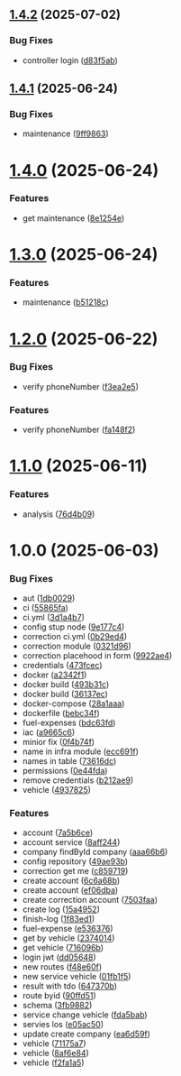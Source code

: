 ## [1.4.2](https://github.com/emanuellimamaia/fulog/compare/v1.4.1...v1.4.2) (2025-07-02)


### Bug Fixes

* controller login ([d83f5ab](https://github.com/emanuellimamaia/fulog/commit/d83f5abca7189052ef9678e2b69ac8449c933f6a))

## [1.4.1](https://github.com/emanuellimamaia/fulog/compare/v1.4.0...v1.4.1) (2025-06-24)


### Bug Fixes

* maintenance ([9ff9863](https://github.com/emanuellimamaia/fulog/commit/9ff9863fb93ed586a1117f37f2ecb5106253a871))

# [1.4.0](https://github.com/emanuellimamaia/fulog/compare/v1.3.0...v1.4.0) (2025-06-24)


### Features

* get maintenance ([8e1254e](https://github.com/emanuellimamaia/fulog/commit/8e1254eb8d448f5091f5c290a79175a4dcb97d9c))

# [1.3.0](https://github.com/emanuellimamaia/fulog/compare/v1.2.0...v1.3.0) (2025-06-24)


### Features

* maintenance ([b51218c](https://github.com/emanuellimamaia/fulog/commit/b51218c54cc4fcf02feba00a44fb2e457f34d0e7))

# [1.2.0](https://github.com/emanuellimamaia/fulog/compare/v1.1.0...v1.2.0) (2025-06-22)


### Bug Fixes

* verify phoneNumber ([f3ea2e5](https://github.com/emanuellimamaia/fulog/commit/f3ea2e585121828a79c4935155150113540b6344))


### Features

* verify phoneNumber ([fa148f2](https://github.com/emanuellimamaia/fulog/commit/fa148f21898d8890b4c97d9d406429b57aa2f5a8))

# [1.1.0](https://github.com/emanuellimamaia/fulog/compare/v1.0.0...v1.1.0) (2025-06-11)


### Features

* analysis ([76d4b09](https://github.com/emanuellimamaia/fulog/commit/76d4b09cc08de3502c1b7942e92f593b7e0eaad8))

# 1.0.0 (2025-06-03)


### Bug Fixes

* aut ([1db0029](https://github.com/emanuellimamaia/fulog/commit/1db0029290ec66696f725fa9a93639424d6d29bf))
* ci ([55865fa](https://github.com/emanuellimamaia/fulog/commit/55865fa45dd2530ce043318f42e2f43cbb757a1f))
* ci.yml ([3d1a4b7](https://github.com/emanuellimamaia/fulog/commit/3d1a4b78afe4558d1455ba04f88358b3e9dcaa3d))
* config stup node ([9e177c4](https://github.com/emanuellimamaia/fulog/commit/9e177c4634e0b32dedfa8763eb1769c5b3883895))
* correction ci.yml ([0b29ed4](https://github.com/emanuellimamaia/fulog/commit/0b29ed408804b55465494c637bab37ccdf971959))
* correction module ([0321d96](https://github.com/emanuellimamaia/fulog/commit/0321d9647233d1a1b6695fd82c5de14075b079fc))
* correction placehood in form ([9922ae4](https://github.com/emanuellimamaia/fulog/commit/9922ae4b70ba5d54ce42abddd0335616b1e63728))
* credentials ([473fcec](https://github.com/emanuellimamaia/fulog/commit/473fcecabc68f4860f36cea4a543a5a93f2e536e))
* docker ([a2342f1](https://github.com/emanuellimamaia/fulog/commit/a2342f1f08be480211d5d22a53800f140ca5cb26))
* docker build ([493b31c](https://github.com/emanuellimamaia/fulog/commit/493b31c37b0823f80cf9e6c554f7f9fe7cc50270))
* docker build ([36137ec](https://github.com/emanuellimamaia/fulog/commit/36137ecdf0a0b802fb19cb6e53856c85cec2ed9d))
* docker-compose ([28a1aaa](https://github.com/emanuellimamaia/fulog/commit/28a1aaa02c86ec88f83e043e367794b4159488b6))
* dockerfile ([bebc34f](https://github.com/emanuellimamaia/fulog/commit/bebc34fd0d03311686b55899e79fdc5f1853989f))
* fuel-expenses ([bdc63fd](https://github.com/emanuellimamaia/fulog/commit/bdc63fdb15163417a527f7d1eee6464dd2f30775))
* iac ([a9665c6](https://github.com/emanuellimamaia/fulog/commit/a9665c6e9fe18f81ad2182f1b7e12a9a468d1b4d))
* minior fix ([0f4b74f](https://github.com/emanuellimamaia/fulog/commit/0f4b74fe9b8e6314758d92871507a6e6618dfa17))
* name in infra module ([ecc691f](https://github.com/emanuellimamaia/fulog/commit/ecc691f07fd907aac63b179121cccb2d5b12280b))
* names in table ([73616dc](https://github.com/emanuellimamaia/fulog/commit/73616dce9cba5e10c5a74824398a4c032d6d7d55))
* permissions ([0e44fda](https://github.com/emanuellimamaia/fulog/commit/0e44fda4d81866bee919029ea58315125295c549))
* remove credentials ([b212ae9](https://github.com/emanuellimamaia/fulog/commit/b212ae9d0398bce85d7e1231239de7bce77259a8))
* vehicle ([4937825](https://github.com/emanuellimamaia/fulog/commit/4937825ee1de587a6743a35021afaec4fd202dba))


### Features

* account ([7a5b6ce](https://github.com/emanuellimamaia/fulog/commit/7a5b6ce8f133851f36b51058d145e7f77827bc67))
* account service ([8aff244](https://github.com/emanuellimamaia/fulog/commit/8aff2444642ec1dd3ea68d926df335558da03e44))
* company findById company ([aaa66b6](https://github.com/emanuellimamaia/fulog/commit/aaa66b6d3ee8e20dd074610bafa58f95e39cec12))
* config repository ([49ae93b](https://github.com/emanuellimamaia/fulog/commit/49ae93b9adeb6e8064615827adc75695219d507a))
* correction get me ([c859719](https://github.com/emanuellimamaia/fulog/commit/c859719cc2055989e4efb8b15ed86e52a0d21f81))
* create account ([6c6a68b](https://github.com/emanuellimamaia/fulog/commit/6c6a68bf50ef96e57f3c62fed0f6e5ed038958d5))
* create account ([ef06dba](https://github.com/emanuellimamaia/fulog/commit/ef06dbaac52b04e03f390a81533ab121687e31e8))
* create correction account ([7503faa](https://github.com/emanuellimamaia/fulog/commit/7503faa6ccb271b525b25308d141cb549351d188))
* create log ([15a4952](https://github.com/emanuellimamaia/fulog/commit/15a4952e5ff76f9b553ebe731394529945f3c9de))
* finish-log ([1f83ed1](https://github.com/emanuellimamaia/fulog/commit/1f83ed195c591c80eef591b9fe77b2584d7669cd))
* fuel-expense ([e536376](https://github.com/emanuellimamaia/fulog/commit/e536376026e0e3c12c93304aa96b7ec93103e9d4))
* get by vehicle ([2374014](https://github.com/emanuellimamaia/fulog/commit/23740140680ac11747f488f84ac615c878f83638))
* get vehicle ([716096b](https://github.com/emanuellimamaia/fulog/commit/716096ba71d622b321010e052d1e37e5e55e35c7))
* login jwt ([dd05648](https://github.com/emanuellimamaia/fulog/commit/dd056489f818049f71df25f5bc991e9e9b3479fb))
* new routes ([f48e60f](https://github.com/emanuellimamaia/fulog/commit/f48e60f66f733e91ded4c10b665098c237c90ea7))
* new service vehicle ([01fb1f5](https://github.com/emanuellimamaia/fulog/commit/01fb1f550d2fa94bded2236d9343ca7e70d31687))
* result with tdo ([647370b](https://github.com/emanuellimamaia/fulog/commit/647370b64220798460314b8f55edbd0bf8be3ae8))
* route byid ([90ffd51](https://github.com/emanuellimamaia/fulog/commit/90ffd512aa0c284a4b08b27bb1ab42b28217e048))
* schema ([3fb9882](https://github.com/emanuellimamaia/fulog/commit/3fb988226fb7c8903939b550c38add06fc742606))
* service change vehicle ([fda5bab](https://github.com/emanuellimamaia/fulog/commit/fda5bab135f0c7e4b432163468c30e6527c559d8))
* servies los ([e05ac50](https://github.com/emanuellimamaia/fulog/commit/e05ac509509e331625a52fc3aa05e46908232e10))
* update create company ([ea6d59f](https://github.com/emanuellimamaia/fulog/commit/ea6d59fe69cdb571a91a18d0c5e71bf0dbec11cd))
* vehicle ([71175a7](https://github.com/emanuellimamaia/fulog/commit/71175a77b49a1654d20fdcb990cf67937a59cefa))
* vehicle ([8af6e84](https://github.com/emanuellimamaia/fulog/commit/8af6e84b87a0d5fad1edb60ee972a3de5d12bfb3))
* vehicle ([f2fa1a5](https://github.com/emanuellimamaia/fulog/commit/f2fa1a5269a6d9899e4d3c3e9932a12c8d38600f))
